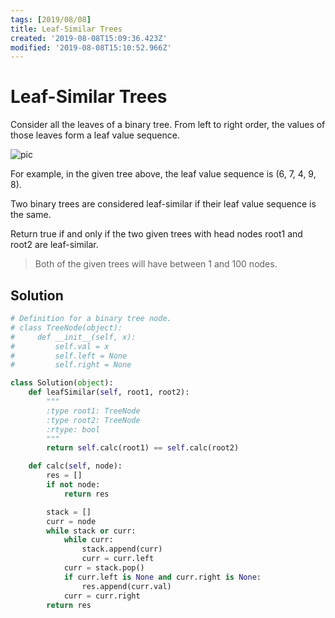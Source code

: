 ```yaml
---
tags: [2019/08/08]
title: Leaf-Similar Trees
created: '2019-08-08T15:09:36.423Z'
modified: '2019-08-08T15:10:52.966Z'
---
```


# Leaf-Similar Trees

Consider all the leaves of a binary tree.  From left to right order, the values of those leaves form a leaf value sequence.


![pic](https://s3-lc-upload.s3.amazonaws.com/uploads/2018/07/16/tree.png)

For example, in the given tree above, the leaf value sequence is (6, 7, 4, 9, 8).

Two binary trees are considered leaf-similar if their leaf value sequence is the same.

Return true if and only if the two given trees with head nodes root1 and root2 are leaf-similar.




> Both of the given trees will have between 1 and 100 nodes.


## Solution

```python
# Definition for a binary tree node.
# class TreeNode(object):
#     def __init__(self, x):
#         self.val = x
#         self.left = None
#         self.right = None

class Solution(object):
    def leafSimilar(self, root1, root2):
        """
        :type root1: TreeNode
        :type root2: TreeNode
        :rtype: bool
        """
        return self.calc(root1) == self.calc(root2)

    def calc(self, node):
        res = []
        if not node:
            return res

        stack = []
        curr = node
        while stack or curr:
            while curr:
                stack.append(curr)
                curr = curr.left
            curr = stack.pop()
            if curr.left is None and curr.right is None:
                res.append(curr.val)
            curr = curr.right
        return res
```
